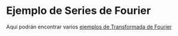 # Ejemplo de Series de Fourier
Aquí podrán encontrar varios [ejemplos de Transformada de Fourier](https://htmlpreview.github.io/?https://github.com/nunezluis/MisCursos/blob/main/MatAvan20B/OtrosMatAv/EjemFourierSerieHTML/FourierTransf.html)
